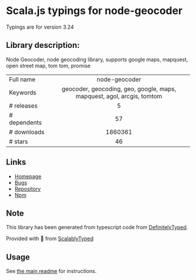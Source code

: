 
# Scala.js typings for node-geocoder

Typings are for version 3.24

## Library description:
Node Geocoder, node geocoding library, supports google maps, mapquest, open street map, tom tom, promise

|                    |                 |
| ------------------ | :-------------: |
| Full name          | node-geocoder |
| Keywords           | geocoder, geocoding, geo, google, maps, mapquest, agol, arcgis, tomtom |
| # releases         | 5 |
| # dependents       | 57 |
| # downloads        | 1860361 |
| # stars            | 46 |

## Links
- [Homepage](https://github.com/nchaulet/node-geocoder#readme)
- [Bugs](https://github.com/nchaulet/node-geocoder/issues)
- [Repository](https://github.com/nchaulet/node-geocoder)
- [Npm](https://www.npmjs.com/package/node-geocoder)
    


## Note
This library has been generated from typescript code from [DefinitelyTyped](https://definitelytyped.org).

Provided with :purple_heart: from [ScalablyTyped](https://github.com/oyvindberg/ScalablyTyped)

## Usage
See [the main readme](../../readme.md) for instructions.


